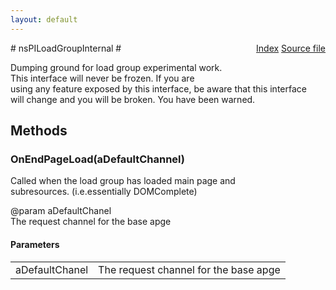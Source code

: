 ```yaml
---
layout: default
---
```

<div class='links' style='float:right'><a href="../index.html">Index</a>
<a href="http://dxr.mozilla.org/mozilla-central/source/netwerk/base/public/nsPILoadGroupInternal.idl">Source file</a>
</div>
# nsPILoadGroupInternal #
  
Dumping ground for load group experimental work.  
This interface will never be frozen.  If you are  
using any feature exposed by this interface, be aware that this interface  
will change and you will be broken.  You have been warned.  
  

## Methods ##

### OnEndPageLoad(aDefaultChannel) ###
  
Called when the load group has loaded main page and  
subresources. (i.e.essentially DOMComplete)  
  
@param aDefaultChanel  
       The request channel for the base apge  
  

#### Parameters ####

<table>

<tr>
<td>aDefaultChanel</td>
<td>       The request channel for the base apge  
</td>
</tr>

</table>
